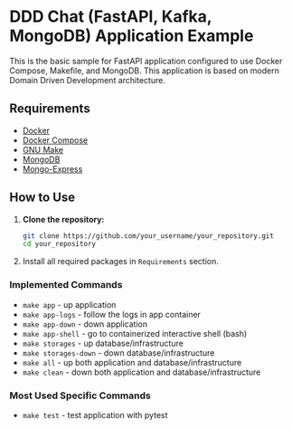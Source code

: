 # DDD Chat (FastAPI, Kafka, MongoDB) Application Example

This is the basic sample for FastAPI application configured to use Docker Compose, Makefile, and MongoDB. This application is based on modern Domain Driven Development architecture.

## Requirements

- [Docker](https://www.docker.com/get-started)
- [Docker Compose](https://docs.docker.com/compose/install/)
- [GNU Make](https://www.gnu.org/software/make/)
- [MongoDB](https://www.mongodb.com/docs/drivers/python-drivers/)
- [Mongo-Express](https://github.com/mongo-express/mongo-express)

## How to Use

1. **Clone the repository:**

   ```bash
   git clone https://github.com/your_username/your_repository.git
   cd your_repository

2. Install all required packages in `Requirements` section.


### Implemented Commands

* `make app` - up application 
* `make app-logs` - follow the logs in app container
* `make app-down` - down application
* `make app-shell` - go to containerized interactive shell (bash)
* `make storages` - up database/infrastructure
* `make storages-down` - down database/infrastructure
* `make all` - up both application and database/infrastructure 
* `make clean` - down both application and database/infrastructure

### Most Used Specific Commands

* `make test` - test application with pytest